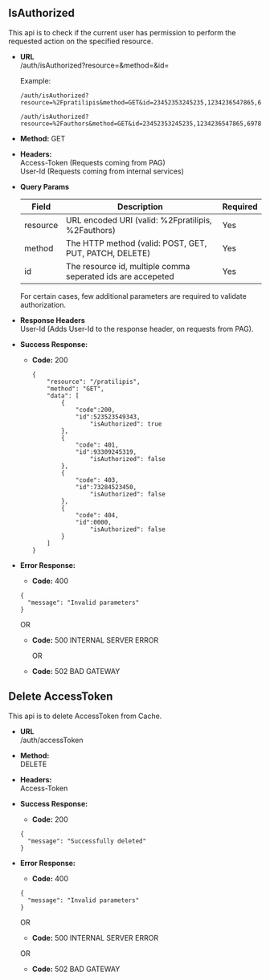 **IsAuthorized**
----
  This api is to check if the current user has permission to perform the requested action on the specified resource.

* **URL**  
  /auth/isAuthorized?resource=&method=&id= 
  
  Example:  
  ```
  /auth/isAuthorized?resource=%2Fpratilipis&method=GET&id=23452353245235,1234236547865,69785476456746
   ```
   
   ```
   /auth/isAuthorized?resource=%2Fauthors&method=GET&id=23452353245235,1234236547865,69785476456746
   ```
   
* **Method:**
  GET

* **Headers:**  
    Access-Token (Requests coming from PAG)  
    User-Id (Requests coming from internal services)

* **Query Params**
    
    | Field      | Description                                                    | Required   |
    | ---------- | -------------------------------------------------------------- | ---------- |
    | resource   | URL encoded URI (valid: %2Fpratilipis, %2Fauthors)    | Yes        |
    | method | The HTTP method (valid: POST, GET, PUT, PATCH, DELETE)       | Yes        |
    | id	| The resource id, multiple comma seperated ids are accepeted 	| Yes	|
    
  For certain cases, few additional parameters are required to validate authorization.

* **Response Headers**  
  User-Id (Adds User-Id to the response header, on requests from PAG).

* **Success Response:**
  * **Code:** 200 
    ~~~
	{
		"resource": "/pratilipis",
		"method": "GET",
		"data": [
	        {
	        	"code":200,
	          	"id":523523549343,
	            	"isAuthorized": true
	        },
	        {
		        "code": 401,
	          	"id":93309245319,
	            	"isAuthorized": false
	        },
	        {
		        "code": 403,
	          	"id":73284523450,
	            	"isAuthorized": false
	        },
	        {
		        "code": 404,
	          	"id":0000,
	            	"isAuthorized": false
	        }
		]
	}
    ~~~
    
* **Error Response:**
  * **Code:** 400  
  ~~~
  {
  	"message": "Invalid parameters"
  }
  ~~~
 
    OR
 
  * **Code:** 500 INTERNAL SERVER ERROR  

	OR

  * **Code:** 502 BAD GATEWAY    
  
  
**Delete AccessToken**
----
  This api is to delete AccessToken from Cache.

* **URL**  
  /auth/accessToken  
  
* **Method:**  
  DELETE

* **Headers:**  
  Access-Token
    
* **Success Response:**
  * **Code:** 200 
  ~~~
  {
    "message": "Successfully deleted"
  }
  ~~~
    
* **Error Response:**
  * **Code:** 400  
  ~~~
  {
    "message": "Invalid parameters"
  }
  ~~~
 
  OR
 
  * **Code:** 500 INTERNAL SERVER ERROR  

  OR

  * **Code:** 502 BAD GATEWAY    
